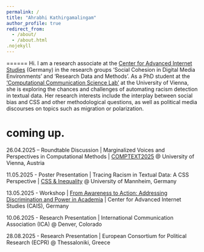 ```yaml
---
permalink: /
title: "Ahrabhi Kathirgamalingam"
author_profile: true
redirect_from: 
  - /about/
  - /about.html
.nojekyll
---
```



======
Hi. I am a research associate at the <a href="https://www.cais-research.de/" target="_blank">Center for Advanced Internet Studies</a> (Germany) in the research groups ‘Social Cohesion in Digital Media Environments’ and ‘Research Data and Methods’. As a PhD student at the <a href="https://compcommlab.univie.ac.at/" target="_blank">‘Computational Communication Science Lab’</a> at the University of Vienna, she is exploring the chances and challenges of automating racism detection in textual data. Her research interests include the interplay between social bias and CSS and other methodological questions, as well as political media discourses on topics such as migration or polarization.


coming up.
======
26.04.2025 – Roundtable Discussion | Marginalized Voices and Perspectives in Computational Methods | <a href="https://www.comptextconference.org/7th-annual-comptext-conference-2025/" target="_blank">COMPTEXT2025</a> @ University of Vienna, Austria

11.05.2025 - Poster Presentation | Tracing Racism in Textual Data: A CSS Perspective | <a href ="https://computational-social-science.org/workshops/2025.html" target="_blank">CSS & Inequality</a> @ University of Mannheim, Germany

13.05.2025 - Workshop | <a href="https://www.cais-research.de/event/module-4-advanced-segment-workshop-from-awareness-to-action-addressing-discrimination-and-power-in-academia/" target="_blank">From Awareness to Action: Addressing Discrimination and Power in Academia</a> | Center for Advanced Internet Studies (CAIS), Germany

10.06.2025 - Research Presentation | International Communication Association (ICA) @ Denver, Colorado

28.08.2025 - Research Presentation | European Consortium for Political Research (ECPR) @ Thessaloniki, Greece
